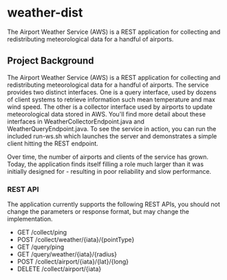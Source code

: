 # weather-dist
The Airport Weather Service (AWS) is a REST application for collecting and redistributing meteorological data for a handful of airports.

## Project Background

The Airport Weather Service (AWS) is a REST application for collecting and redistributing meteorological data for a
handful of airports. The service provides two distinct interfaces. One is a query interface, used by dozens of client
systems to retrieve information such mean temperature and max wind speed. The other is a collector interface used by
airports to update meteorological data stored in AWS. You'll find more detail about these interfaces in
WeatherCollectorEndpoint.java and WeatherQueryEndpoint.java. To see the service in action, you can run the
included run-ws.sh which launches the server and demonstrates a simple client hitting the REST endpoint.

Over time, the number of airports and clients of the service has grown. Today, the application finds itself filling a
role much larger than it was initially designed for - resulting in poor reliability and slow performance. 

### REST API

The application currently supports the following REST APIs, you should not change the parameters or response format, but may change the implementation.
* GET /collect/ping
* POST /collect/weather/{iata}/{pointType}
* GET /query/ping
* GET /query/weather/{iata}/{radius}
* POST /collect/airport/{iata}/{lat}/{long}
* DELETE /collect/airport/{iata}
